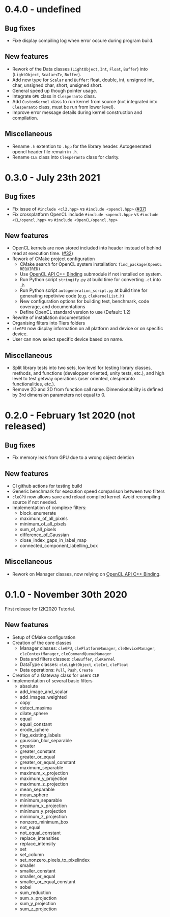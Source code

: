# 0.4.0 - undefined

## Bug fixes
- Fixe display compiling log when error occure during program build.

## New features  
- Rework of the Data classes (`LightObject`, `Int`, `Float`, `Buffer`) into (`LightObject`, `Scalar<T>`, `Buffer`).
- Add new type for `Scalar` and `Buffer`: float, double, int, unsigned int, char, unsigned char, short, unsigned short.
- General speed up though pointer usage.
- Integrate `GPU` class in `Clesperanto` class.
- Add `CustomKernel` class to run kernel from source (not integrated into `Clesperanto` class, must be run from lower level).
- Improve error message details during kernel construction and compilation.

## Miscellaneous
- Rename `.h` extention to `.hpp` for the library header. Autogenerated opencl header file remain in `.h`.
- Rename `CLE` class into `Clesperanto` class for clarity.

# 0.3.0 - July 23th 2021

## Bug fixes
- Fix issue of `#include <cl2.hpp>` vs `#include <opencl.hpp>` ([#37](https://github.com/clEsperanto/CLIc_prototype/issues/37))
- Fix crossplatform OpenCL include `#include <opencl.hpp>` vs `#include <CL/opencl.hpp>` vs `#include <OpenCL/opencl.hpp>`

## New features  

- OpenCL kernels are now stored included into header instead of behind read at execution time. ([#32](https://github.com/clEsperanto/CLIc_prototype/issues/32))
- Rework of CMake project configuration
  - CMake search for OpenCL system installation: `find_package(OpenCL REQUIRED)`
  - Use [OpenCL API C++ Binding](https://github.com/KhronosGroup/OpenCL-CLHPP) submodule if not installed on system.
  - Run Python script `stringify.py` at build time for converting `.cl` into `.h`
  - Run Python script `autogeneration_script.py` at build time for generating repetivive code (e.g. `cleKernelList.h`)
  - New configuration options for building test, benchmark, code coverage, and documentations
  - Define OpenCL standard version to use (Default: 1.2)
- Rewrite of installation documentation
- Organising filters into Tiers folders
- `cleGPU` now display information on all platform and device or on specific device.
- User can now select specific device based on name.

## Miscellaneous
- Split library tests into two sets, low level for testing library classes, methods, and functions (developper oriented, unity tests, etc.), and high level to test getway operations (user oriented, clesperanto functionalities, etc.).
- Remove 2D and 3D from function call name. Dimensionability is defined by 3rd dimension parameters not equal to 0. 

# 0.2.0 - February 1st 2020 (not released)

## Bug fixes
- Fix memory leak from GPU due to a wrong object deletion

## New features
- CI github actions for testing build
- Generic benchmark for execution speed comparison between two filters
- `cleGPU` now allows save and reload compiled kernel. Avoid recompiling source if not needed. 
- Implementation of complexe filters:
  - block_enumerate
  - maximum_of_all_pixels
  - minimum_of_all_pixels
  - sum_of_all_pixels
  - difference_of_Gaussian
  - close_index_gaps_in_label_map
  - connected_component_labelling_box

## Miscellaneous

- Rework on Manager classes, now relying on [OpenCL API C++ Binding](https://github.com/KhronosGroup/OpenCL-CLHPP).
  
# 0.1.0 - November 30th 2020
First release for I2K2020 Tutorial.

## New features
- Setup of CMake configuration
- Creation of the core classes
  * Manager classes: `cleGPU`, `clePlatformManager`, `cleDeviceManager`, `cleContextManager`, `cleCommandQueueManager` 
  * Data and filters classes: `cleBuffer`, `cleKernel`
  * DataType classes: `cleLightObject`, `cleInt`, `cleFloat`
  * Data operations: `Pull`, `Push`, `Create`
- Creation of a Gateway class for users `CLE`
- Implementation of several basic filters
  * absolute
  * add_image_and_scalar
  * add_images_weighted
  * copy
  * detect_maxima
  * dilate_sphere
  * equal
  * equal_constant
  * erode_sphere
  * flag_existing_labels
  * gaussian_blur_separable
  * greater
  * greater_constant
  * greater_or_equal
  * greater_or_equal_constant
  * maximum_separable
  * maximum_x_projection
  * maximum_y_projection
  * maximum_z_projection
  * mean_separable
  * mean_sphere
  * minimum_separable
  * minimum_x_projection
  * minimum_y_projection
  * minimum_z_projection
  * nonzero_minimum_box
  * not_equal
  * not_equal_constant
  * replace_intensities
  * replace_intensity
  * set
  * set_column
  * set_nonzero_pixels_to_pixelindex
  * smaller
  * smaller_constant
  * smaller_or_equal
  * smaller_or_equal_constant
  * sobel
  * sum_reduction
  * sum_x_projection
  * sum_y_projection
  * sum_z_projection
